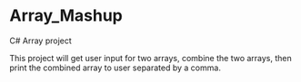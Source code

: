 # Array_Mashup
C# Array project

This project will get user input for two arrays, combine the two arrays, then print the combined array to user separated by a comma.
